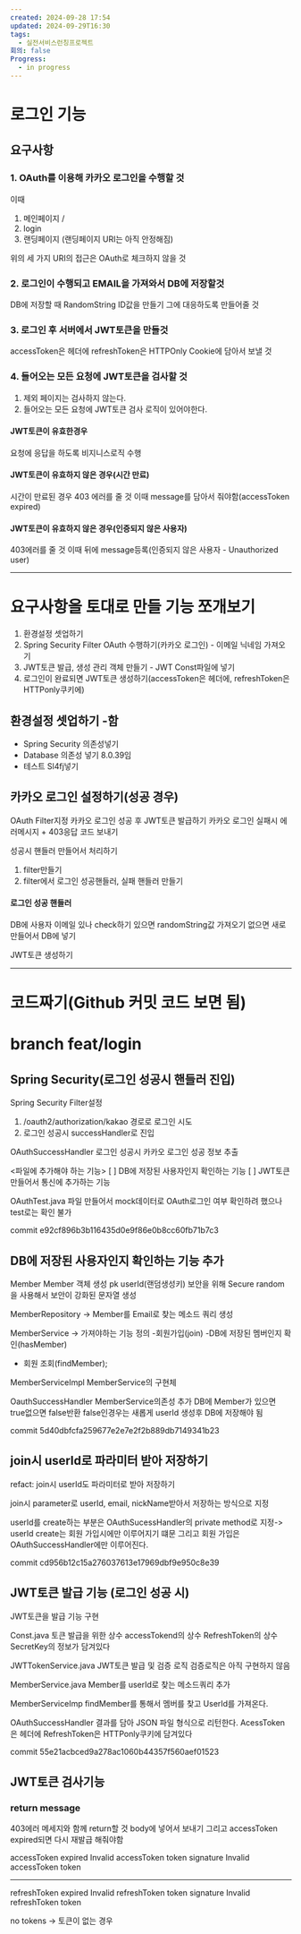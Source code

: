 ```yaml
---
created: 2024-09-28 17:54
updated: 2024-09-29T16:30
tags:
  - 실전서비스런칭프로젝트
회의: false
Progress:
  - in progress
---
```

# 로그인 기능
## 요구사항

### 1.  OAuth를 이용해 카카오 로그인을 수행할 것
이때 
1. 메인페이지 /
2. login
3. 랜딩페이지 (랜딩페이지 URI는 아직 안정해짐) 

위의 세 가지 URI의 접근은 OAuth로 체크하지 않을 것
### 2. 로그인이 수행되고 EMAIL을 가져와서 DB에 저장할것 
DB에 저장할 때 RandomString ID값을 만들기 그에 대응하도록 만들어줄 것

### 3. 로그인 후 서버에서 JWT토큰을 만들것
accessToken은 헤더에
refreshToken은 HTTPOnly Cookie에 담아서 보낼 것
### 4. 들어오는 모든 요청에 JWT토큰을 검사할 것
1. 제외 페이지는 검사하지 않는다.
2. 들어오는 모든 요청에 JWT토큰 검사 로직이 있어야한다. 
#### JWT토큰이 유효한경우 
요청에 응답을 하도록 비지니스로직 수행
#### JWT토큰이 유효하지 않은 경우(시간 만료)
시간이 만료된 경우 403 에러를 줄 것 이때 message를 담아서 줘야함(accessToken expired)
#### JWT토큰이 유효하지 않은 경우(인증되지 않은 사용자)
403에러를 줄 것
이때 뒤에 message등록(인증되지 않은 사용자 - Unauthorized user)

---
# 요구사항을 토대로 만들 기능 쪼개보기

1. 환경설정 셋업하기
2. Spring Security Filter OAuth 수행하기(카카오 로그인) - 이메일 닉네임 가져오기
3. JWT토큰 발급, 생성 관리 객체 만들기 - JWT Const파일에 넣기
4. 로그인이 완료되면 JWT토큰 생성하기(accessToken은 헤더에, refreshToken은 HTTPonly쿠키에)


## 환경설정 셋업하기 -함
- Spring Security 의존성넣기
- Database 의존성 넣기 8.0.39임
- 테스트 Sl4fj넣기

## 카카오 로그인 설정하기(성공 경우)
OAuth Filter지정 
카카오 로그인 성공 후 JWT토큰 발급하기
카카오 로그인 실패시 에러메시지 + 403응답 코드 보내기

성공시 핸들러 만들어서 처리하기

1. filter만들기
2. filter에서 로그인 성공핸들러, 실패 핸들러 만들기

#### 로그인 성공 핸들러
DB에 사용자 이메일 있나 check하기
있으면 randomString값 가져오기 없으면 새로 만들어서 DB에 넣기


JWT토큰 생성하기

---
# 코드짜기(Github 커밋 코드 보면 됨)
# branch feat/login

## Spring Security(로그인 성공시 핸들러 진입)
Spring Security Filter설정
1. /oauth2/authorization/kakao 경로로 로그인 시도
2. 로그인 성공시 successHandler로 진입

OAuthSuccessHandler
로그인 성공시 카카오 로그인 성공 정보 추출

<파일에 추가해야 하는 기능>
[ ] DB에 저장된 사용자인지 확인하는 기능
[ ] JWT토큰 만들어서 통신에 추가하는 기능

OAuthTest.java
파일 만들어서 mock데이터로 OAuth로그인 여부 확인하려 했으나
test로는 확인 불가

  
commit e92cf896b3b116435d0e9f86e0b8cc60fb71b7c3

## DB에 저장된 사용자인지 확인하는 기능 추가

Member
Member 객체 생성
pk userId(랜덤생성키) 보안을 위해
Secure random을 사용해서 보안이 강화된 문자열 생성

MemberRepository
-> Member를 Email로 찾는 메소드 쿼리 생성

MemberService
-> 가져야하는 기능 정의
-회원가입(join)
-DB에 저장된 멤버인지 확인(hasMember)
- 회원 조회(findMember);

MemberServiceImpl
MemberService의 구현체

OauthSuccessHandler
MemberService의존성 추가
DB에 Member가 있으면 true없으면 false반환
false인경우는 새롭게 userId 생성후 DB에 저장해야 됨
  
commit 5d40dbfcfa259677e2e7e2f2b889db7149341b23

## join시 userId로 파라미터 받아 저장하기
refact: join시 userId도 파라미터로 받아 저장하기

join시 parameter로 userId, email, nickName받아서 저장하는 방식으로 지정

userId를 create하는 부분은 OAuthSucessHandler의 private method로 지정-> userId create는 회원 가입시에만 이루어지기 떄문
그리고 회원 가입은 OAuthSuccessHandler에만 이루어진다.


commit cd956b12c15a276037613e17969dbf9e950c8e39

## JWT토큰 발급 기능 (로그인 성공 시)
JWT토큰을 발급 기능 구현

Const.java
토큰 발급을 위한 상수
accessTokend의 상수
RefreshToken의 상수
SecretKey의 정보가 담겨있다

JWTTokenService.java
JWT토큰 발급 및 검증 로직
검증로직은 아직 구현하지 않음

MemberService.java
Member를 userId로 찾는 메소드쿼리 추가

MemberServiceImp
findMember를 통해서 멤버를 찾고 UserId를 가져온다.

OAuthSuccessHandler
결과를 담아 JSON 파일 형식으로 리턴한다.
AcessToken은 헤더에
RefreshToken은 HTTPonly쿠키에 담겨있다

  
commit 55e21acbced9a278ac1060b44357f560aef01523

## JWT토큰 검사기능

### return message
403에러 메세지와 함께 return할 것  body에 넣어서 보내기
그리고 accessToken expired되면 다시 재발급 해줘야함
 
accessToken expired
 Invalid accessToken token signature
Invalid accessToken token

---

refreshToken expired
Invalid refreshToken token signature
Invalid refreshToken token

no tokens -> 토큰이 없는 경우